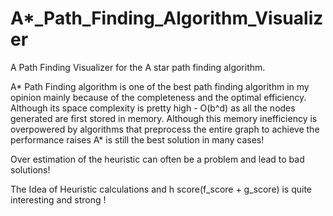 # A*_Path_Finding_Algorithm_Visualizer


A Path Finding Visualizer for the A star path finding algorithm. 

A* Path Finding algorithm is one of the best path finding algorithm in my opinion mainly because of the completeness and the optimal efficiency. Although its space complexity is pretty high - O(b^d) as all the nodes generated are first stored in memory. Although this memory inefficiency is overpowered by algorithms that preprocess the entire graph to achieve the performance raises A* is still the best solution in many cases!

Over estimation of the heuristic can often be a problem and lead to bad solutions!

The Idea of Heuristic calculations and h score(f_score + g_score) is quite interesting and strong !

